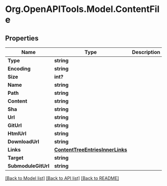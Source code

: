 # Org.OpenAPITools.Model.ContentFile

## Properties

Name | Type | Description | Notes
------------ | ------------- | ------------- | -------------
**Type** | **string** |  | 
**Encoding** | **string** |  | 
**Size** | **int?** |  | 
**Name** | **string** |  | 
**Path** | **string** |  | 
**Content** | **string** |  | 
**Sha** | **string** |  | 
**Url** | **string** |  | 
**GitUrl** | **string** |  | 
**HtmlUrl** | **string** |  | 
**DownloadUrl** | **string** |  | 
**Links** | [**ContentTreeEntriesInnerLinks**](ContentTreeEntriesInnerLinks.md) |  | 
**Target** | **string** |  | [optional] 
**SubmoduleGitUrl** | **string** |  | [optional] 

[[Back to Model list]](../README.md#documentation-for-models) [[Back to API list]](../README.md#documentation-for-api-endpoints) [[Back to README]](../README.md)


